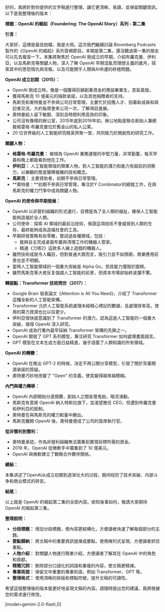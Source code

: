 好的，我將針對你提供的文字稿進行整理，讓它更清晰、易讀，並保留關鍵資訊。以下是我整理後的版本：

**標題：OpenAI 的崛起（Foundering: The OpenAI Story）系列 - 第二集**

**引言：**

大家好，這裡是最佳拍檔，我是大飛。這次我們繼續討論 Bloomberg Podcasts 製作的《OpenAI 的崛起》系列音頻節目。本期是第二集，還沒聽過第一集的朋友可以先去複習一下。本集將聚焦於 OpenAI 剛成立的早期，介紹布羅克曼、伊利亞，以及馬斯克等關鍵人物，深入了解 OpenAI 早期混亂而理想主義的歲月，探索其中的恩怨情仇與背叛，以及可能關乎人類與AI命運的終極問題。

**OpenAI 成立初期（2015）：**

*   OpenAI 剛成立時，像是一個獲得巨額創業資金的應屆畢業生，意氣風發。
*   獲得馬斯克 10 億美元的捐款承諾，以及其他捐贈者的支持。
*   馬斯克和奧特曼並不參與公司日常管理，主要忙於招攬人才、招募新成員和與記者交流，大約每周會來公司一次，了解項目進展。
*   奧特曼給人留下敏銳、深刻且時間利用高效的印象。
*   公司沒有像樣的辦公室，2015年底到2016年初，辦公地點是聯合創始人兼總裁格雷格·布羅克曼位於舊金山的私人公寓。
*   20 位世界級的人工智能研究精英齊聚一堂，共同致力於開創性的研究工作。

**關鍵人物：**

*   **格雷格·布羅克曼：** 被視為 OpenAI 業務運營的中堅力量，非常勤奮，每天早晨和晚上都能看到他在工作。
*   **伊利亞：** 人工智能領域的領軍人物，對人工智能的潛力和能力有超前的洞察力，以樂觀的態度闡釋複雜的技術概念。
*   **馬斯克：** 主要資助者，初期不參與日常管理。
*   **奧特曼：**初期不參與日常管理，專注於Y Combinator的總裁工作，在與馬斯克的權力鬥爭中成為關鍵人物。

**OpenAI 的使命與早期發展：**

*   OpenAI 以非營利組織的形式運行，目標是為了全人類的福祉，確保人工智能能夠造福於全人類。
*   公司使命：探索 AI 領域的最前沿技術，保證這項技術不會威脅到人類的生存，最終能夠成為造福社會的工具。
*   早期研發策略有些零散，嘗試過各種領域，包括：
    *   能夠自主完成桌面布置與清理工作的機器人管家。
    *   精通《刀塔2》這款多人線上遊戲的機器人。
*   雖然技術成就令人矚目，但對普通大眾而言，吸引力並不如預期，商業應用前景也並不明顯。
*   當時人工智能領域的一個重大突破是 Alpha Go，但其能力僅限於圍棋。
*   雖然馬斯克等大佬反复強調人工智能的前景，但資本市場卻始終波瀾不驚。

**轉捩點：Transformer 技術問世（2017）：**

*   Google Brain 發表論文《Attention is All You Need》，介紹了 Transformer 這種全新的人工智能架構。
*   Transformer 允許人工智能系統處理未經精心標記的數據，且處理效率高，使用的算力資源也比以往更少。
*   伊利亞很快就意識到了 Transformer 的潛力，認為這是人工智能的一個重大突破，值得 OpenAI 深入研究。
*   OpenAI 成為行業內最早採納 Transformer 架構的先鋒之一。
*   OpenAI 開發了 GPT 系列模型，專注研究 Transformer 如何處理書面語言。
*   GPT 模型在文本生成方面日益精進，幾乎涵蓋了人類知識的所有領域。

**OpenAI 的轉變：**

*   OpenAI 在推出 GPT-2 的時候，決定不再公開分享模型，引發了關於背棄開源承諾的質疑。
*   奧特曼巧妙地改變了 "Open" 的含義，使其變得越來越模糊。

**內鬥與權力轉移：**

*   OpenAI 內部開始分道揚鑣，創始人之間各懷鬼胎，暗流湧動。
*   馬斯克有意將 OpenAI 納入特斯拉旗下，並渴望擔任 CEO，但遭到布羅克曼和伊利亞的抵制。
*   奧特曼在與馬斯克的權力較量中勝出。
*   馬斯克離開 OpenAI 後，奧特曼便成了公司的首席執行官。

**從非營利到營利：**

*   奧特曼承認，作為非營利組織無法籌集到實現目標所需的資金。
*   2019 年，OpenAI 從微軟手中籌集到了 10 億美元。
*   OpenAI 與微軟建立了戰略合作夥伴關係。

**總結：**

本集讲述了OpenAI从成立初期到逐渐壮大的过程，期间经历了技术突破、内部斗争和商业模式的转变。

**結尾：**

以上就是 OpenAI 的崛起第二集的全部內容。欲知後事如何，敬請大家期待 OpenAI 的崛起第三集。

**整理說明：**

*   **分段標題：** 增加分段標題，使內容更結構化，方便讀者快速了解每個部分的主題。
*   **要點歸納：** 將文稿中的重要資訊提煉成要點，使用條列式呈現，方便讀者抓住重點。
*   **人物介紹：** 對關鍵人物進行簡單介紹，方便讀者了解其在 OpenAI 中的角色和貢獻。
*   **精簡冗詞：** 刪除部分口語化的詞語和重複的內容，使文稿更精煉。
*   **專業術語：** 保留文中重要的專業術語，例如 Transformer、GPT 等。
*   **整理格式：** 使用清晰的排版和標點符號，提升文稿的可讀性。

希望這個整理後的版本能更好地呈現文稿的內容。請隨時提出您的建議，我將根據您的需求進行修改。

[model=gemini-2.0-flash,0]
